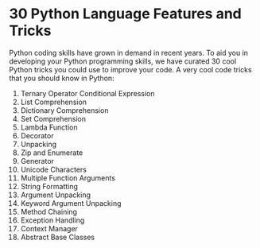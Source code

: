 # 30 Python Language Features and Tricks
Python coding skills have grown in demand in recent years. To aid you in developing your Python programming skills, we have curated 30 cool Python tricks you could use to improve your code.  A very cool code tricks that you should know in Python:
1. Ternary Operator Conditional Expression
2. List Comprehension
3. Dictionary Comprehension
4. Set Comprehension
5. Lambda Function
6. Decorator
7. Unpacking
8. Zip and Enumerate
9. Generator
10. Unicode Characters
11. Multiple Function Arguments
12. String Formatting
13. Argument Unpacking
14. Keyword Argument Unpacking
15. Method Chaining
16. Exception Handling
17. Context Manager
18. Abstract Base Classes
